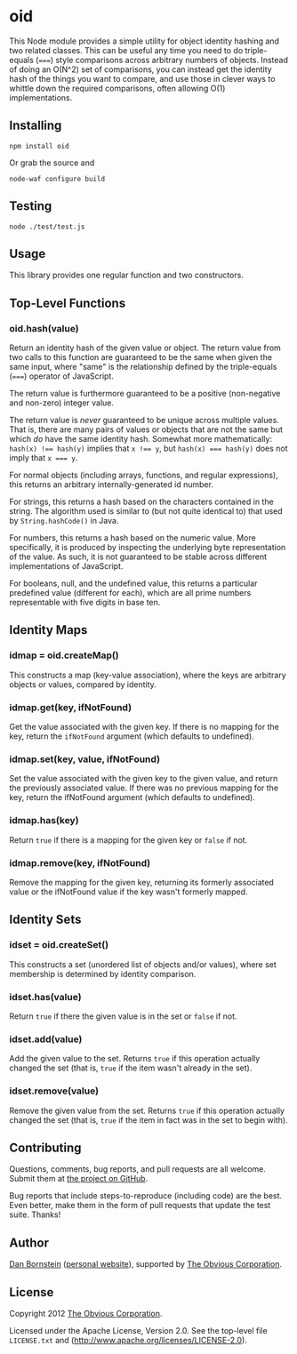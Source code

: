 oid
===

This Node module provides a simple utility for object identity hashing
and two related classes. This can be useful any time you need to do
triple-equals (`===`) style comparisons across arbitrary numbers of
objects. Instead of doing an O(N^2) set of comparisons, you can
instead get the identity hash of the things you want to compare, and
use those in clever ways to whittle down the required comparisons,
often allowing O(1) implementations.


Installing
----------

```shell
npm install oid
```

Or grab the source and

```shell
node-waf configure build
```

Testing
-------

```shell
node ./test/test.js
```

Usage
-----

This library provides one regular function and two constructors.

Top-Level Functions
-------------------

### oid.hash(value)

Return an identity hash of the given value or object. The return value
from two calls to this function are guaranteed to be the same when
given the same input, where "same" is the relationship defined by the
triple-equals (`===`) operator of JavaScript.

The return value is furthermore guaranteed to be a positive
(non-negative and non-zero) integer value.

The return value is *never* guaranteed to be unique across multiple
values. That is, there are many pairs of values or objects that are
not the same but which *do* have the same identity hash. Somewhat
more mathematically: `hash(x) !== hash(y)` implies that `x !== y`, but
`hash(x) === hash(y)` does not imply that `x === y`.

For normal objects (including arrays, functions, and regular
expressions), this returns an arbitrary internally-generated id
number.

For strings, this returns a hash based on the characters contained in
the string. The algorithm used is similar to (but not quite identical
to) that used by `String.hashCode()` in Java.

For numbers, this returns a hash based on the numeric value. More specifically,
it is produced by inspecting the underlying byte representation of the
value. As such, it is not guaranteed to be stable across different
implementations of JavaScript.

For booleans, null, and the undefined value, this returns a particular
predefined value (different for each), which are all prime numbers
representable with five digits in base ten.

Identity Maps
-------------

### idmap = oid.createMap()

This constructs a map (key-value association), where the keys are
arbitrary objects or values, compared by identity.

### idmap.get(key, ifNotFound)

Get the value associated with the given key. If there is no mapping
for the key, return the `ifNotFound` argument (which defaults to
undefined).

### idmap.set(key, value, ifNotFound)

Set the value associated with the given key to the given value, and
return the previously associated value. If there was no previous
mapping for the key, return the ifNotFound argument (which defaults to
undefined).

### idmap.has(key)

Return `true` if there is a mapping for the given key or `false`
if not.

### idmap.remove(key, ifNotFound)

Remove the mapping for the given key, returning its formerly
associated value or the ifNotFound value if the key wasn't formerly
mapped.

Identity Sets
-------------

### idset = oid.createSet()

This constructs a set (unordered list of objects and/or values),
where set membership is determined by identity comparison.

### idset.has(value)

Return `true` if there the given value is in the set or `false` if not.

### idset.add(value)

Add the given value to the set. Returns `true` if this operation
actually changed the set (that is, `true` if the item wasn't already
in the set).

### idset.remove(value)

Remove the given value from the set. Returns `true` if this operation
actually changed the set (that is, `true` if the item in fact was in
the set to begin with).


Contributing
------------

Questions, comments, bug reports, and pull requests are all welcome.
Submit them at [the project on GitHub](https://github.com/Obvious/oid/).

Bug reports that include steps-to-reproduce (including code) are the
best. Even better, make them in the form of pull requests that update
the test suite. Thanks!

Author
------

[Dan Bornstein](https://github.com/danfuzz)
([personal website](http://www.milk.com/)), supported by
[The Obvious Corporation](http://obvious.com/).

License
-------

Copyright 2012 [The Obvious Corporation](http://obvious.com/).

Licensed under the Apache License, Version 2.0. 
See the top-level file `LICENSE.txt` and
(http://www.apache.org/licenses/LICENSE-2.0).
